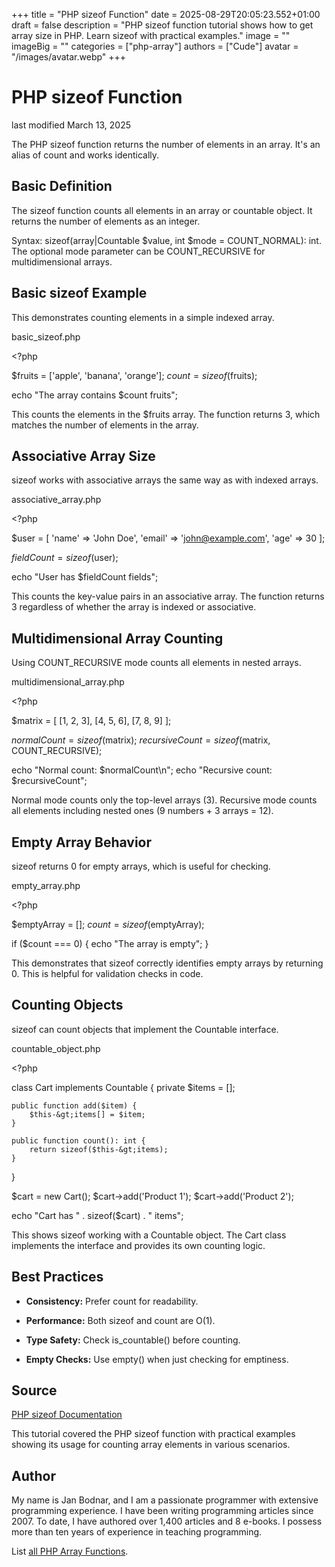 +++
title = "PHP sizeof Function"
date = 2025-08-29T20:05:23.552+01:00
draft = false
description = "PHP sizeof function tutorial shows how to get array size in PHP. Learn sizeof with practical examples."
image = ""
imageBig = ""
categories = ["php-array"]
authors = ["Cude"]
avatar = "/images/avatar.webp"
+++

# PHP sizeof Function

last modified March 13, 2025

The PHP sizeof function returns the number of elements in an
array. It's an alias of count and works identically.

## Basic Definition

The sizeof function counts all elements in an array or countable
object. It returns the number of elements as an integer.

Syntax: sizeof(array|Countable $value, int $mode = COUNT_NORMAL): int.
The optional mode parameter can be COUNT_RECURSIVE for multidimensional arrays.

## Basic sizeof Example

This demonstrates counting elements in a simple indexed array.

basic_sizeof.php
  

&lt;?php

$fruits = ['apple', 'banana', 'orange'];
$count = sizeof($fruits);

echo "The array contains $count fruits"; 

This counts the elements in the $fruits array. The function
returns 3, which matches the number of elements in the array.

## Associative Array Size

sizeof works with associative arrays the same way as with indexed
arrays.

associative_array.php
  

&lt;?php

$user = [
    'name' =&gt; 'John Doe',
    'email' =&gt; 'john@example.com',
    'age' =&gt; 30
];

$fieldCount = sizeof($user);

echo "User has $fieldCount fields"; 

This counts the key-value pairs in an associative array. The function returns
3 regardless of whether the array is indexed or associative.

## Multidimensional Array Counting

Using COUNT_RECURSIVE mode counts all elements in nested arrays.

multidimensional_array.php
  

&lt;?php

$matrix = [
    [1, 2, 3],
    [4, 5, 6],
    [7, 8, 9]
];

$normalCount = sizeof($matrix);
$recursiveCount = sizeof($matrix, COUNT_RECURSIVE);

echo "Normal count: $normalCount\n"; 
echo "Recursive count: $recursiveCount"; 

Normal mode counts only the top-level arrays (3). Recursive mode counts all
elements including nested ones (9 numbers + 3 arrays = 12).

## Empty Array Behavior

sizeof returns 0 for empty arrays, which is useful for checking.

empty_array.php
  

&lt;?php

$emptyArray = [];
$count = sizeof($emptyArray);

if ($count === 0) {
    echo "The array is empty"; 
}

This demonstrates that sizeof correctly identifies empty arrays
by returning 0. This is helpful for validation checks in code.

## Counting Objects

sizeof can count objects that implement the Countable interface.

countable_object.php
  

&lt;?php

class Cart implements Countable {
    private $items = [];
    
    public function add($item) {
        $this-&gt;items[] = $item;
    }
    
    public function count(): int {
        return sizeof($this-&gt;items);
    }
}

$cart = new Cart();
$cart-&gt;add('Product 1');
$cart-&gt;add('Product 2');

echo "Cart has " . sizeof($cart) . " items"; 

This shows sizeof working with a Countable object. The Cart class
implements the interface and provides its own counting logic.

## Best Practices

- **Consistency:** Prefer count for readability.

- **Performance:** Both sizeof and count are O(1).

- **Type Safety:** Check is_countable() before counting.

- **Empty Checks:** Use empty() when just checking for emptiness.

## Source

[PHP sizeof Documentation](https://www.php.net/manual/en/function.sizeof.php)

This tutorial covered the PHP sizeof function with practical
examples showing its usage for counting array elements in various scenarios.

## Author

My name is Jan Bodnar, and I am a passionate programmer with extensive
programming experience. I have been writing programming articles since 2007.
To date, I have authored over 1,400 articles and 8 e-books. I possess more
than ten years of experience in teaching programming.

List [all PHP Array Functions](/php/#php-array).